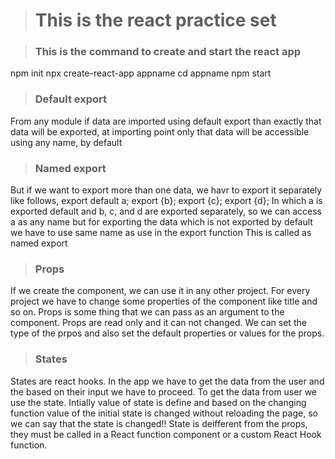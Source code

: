 > # This is the react practice set

<!-- This is the command to create and start the react app -->

> ### This is the command to create and start the react app
npm init
npx create-react-app appname
cd appname
npm start

<!-- Default export -->

> ### Default export
From any module if data are imported using default export than exactly that data will be exported, at importing point only that data will be accessible using any name, by default

<!-- Named export -->

> ### Named export
But if we want to export more than one data, we havr to export it separately like follows,
    export default a;
    export {b};
    export {c};
    export {d};
In which a is exported default and b, c, and d are exported separately, so we can access a as any name but for exporting the data which is not exported by default we have to use same name as use in the export function
This is called as named export

<!-- Props -->

> ### Props
If we create the component, we can use it in any other project.
For every project we have to change some properties of the component like title and so on.
Props is some thing that we can pass as an argument to the component.
Props are read only and it can not changed.
We can set the type of the prpos and also set the default properties or values for the props.

<!-- States -->

> ### States

States are react hooks.
In the app we have to get the data from the user and the based on their input we have to proceed.
To get the data from user we use the state.
Intially value of state is define and based on the changing function value of the initial state is changed without reloading the page, so we can say that the state is changed!!
State is deifferent from the props, they must be called in a React function component or a custom React Hook function.
